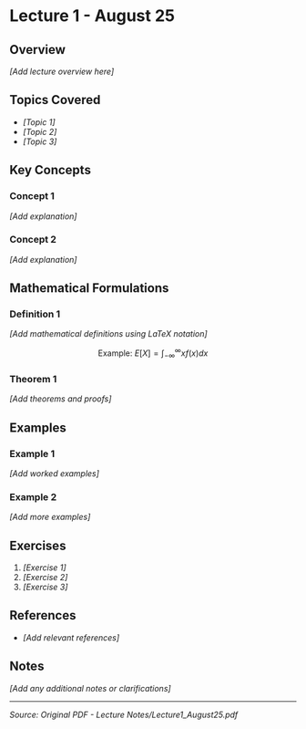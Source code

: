 # Lecture 1 - August 25

## Overview
*[Add lecture overview here]*

## Topics Covered
- *[Topic 1]*
- *[Topic 2]*
- *[Topic 3]*

## Key Concepts

### Concept 1
*[Add explanation]*

### Concept 2
*[Add explanation]*

## Mathematical Formulations

### Definition 1
*[Add mathematical definitions using LaTeX notation]*

```math
\text{Example: } E[X] = \int_{-\infty}^{\infty} x f(x) dx
```

### Theorem 1
*[Add theorems and proofs]*

## Examples

### Example 1
*[Add worked examples]*

### Example 2
*[Add more examples]*

## Exercises
1. *[Exercise 1]*
2. *[Exercise 2]*
3. *[Exercise 3]*

## References
- *[Add relevant references]*

## Notes
*[Add any additional notes or clarifications]*

---
*Source: Original PDF - Lecture Notes/Lecture1_August25.pdf*